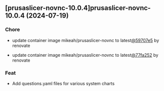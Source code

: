 

## [prusaslicer-novnc-10.0.4]prusaslicer-novnc-10.0.4 (2024-07-19)

### Chore



- update container image mikeah/prusaslicer-novnc to latest[@59707e5](https://github.com/59707e5) by renovate

- update container image mikeah/prusaslicer-novnc to latest[@77fa252](https://github.com/77fa252) by renovate

### Feat



- Add questions.yaml files for various system charts